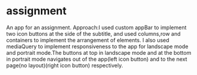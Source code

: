 # assignment
An app for an assignment.
Approach:I used custom appBar to implement two icon buttons at the side of the subtitle, and used columns,row and containers to implement the arrangement of elements.
I also used mediaQuery to implement responsiveness to the app for landscape mode and portrait mode.The buttons at top in landscape mode and at the bottom in portrait mode navigates out of the app(left icon button) and to the next page(no layout)(right icon button) respectively. 

